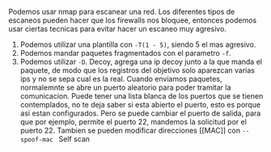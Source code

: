 Podemos usar nmap para escanear una red.
Los diferentes tipos de escaneos pueden hacer que los firewalls nos bloquee, entonces podemos usar ciertas tecnicas para evitar hacer un escaneo muy agresivo.
1. Podemos utilizar una plantilla con `-T(1 - 5)`, siendo 5 el mas agresivo.
2. Podemos mandar paquetes fragmentados con el parametro `-f`.
3. Podemos utilizar `-D`. Decoy, agrega una ip decoy junto a la que manda el paquete, de modo que los registros del objetivo solo aparezcan varias ips y no se sepa cual es la real.
Cuando enviamos paquetes, normalemnte se abre un puerto aleatorio para poder tramitar la comunicacion. Puede tener una lista blanca de los puertos que se tienen contemplados, no te deja saber si esta abierto el puerto, esto es porque asi estan configurados. Pero se puede cambiar el puerto de salida, para que por ejemplo, permite el puerto 22, mandemos la solicitud por el puerto 22.
Tambien se pueden modificar direcciones [[MAC]] con `--spoof-mac `
Self scan 